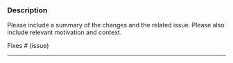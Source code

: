 ### Description

Please include a summary of the changes and the related issue. Please also include relevant motivation and context.

Fixes # (issue)

---